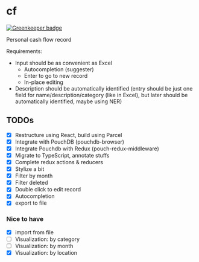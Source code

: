 # cf

[![Greenkeeper badge](https://badges.greenkeeper.io/kenrick95/cf.svg)](https://greenkeeper.io/)

Personal cash flow record

Requirements:
- Input should be as convenient as Excel
  - Autocompletion (suggester)
  - Enter to go to new record
  - In-place editing
- Description should be automatically identified (entry should be just one field for name/description/category (like in Excel), but later should be automatically identified, maybe using NER)

## TODOs

- [x] Restructure using React, build using Parcel
- [x] Integrate with PouchDB (pouchdb-browser)
- [x] Integrate Pouchdb with Redux (pouch-redux-middleware)
- [x] Migrate to TypeScript, annotate stuffs
- [x] Complete redux actions & reducers
- [x] Stylize a bit
- [x] Filter by month
- [x] Filter deleted
- [x] Double click to edit record
- [x] Autocompletion
- [x] export to file

### Nice to have
- [x] import from file
- [ ] Visualization: by category
- [ ] Visualization: by month
- [x] Visualization: by location
